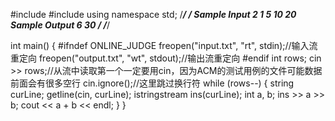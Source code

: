 #include<iostream>
#include<sstream>
using namespace std;
/************************************************************************/
/* 
Sample Input
2
1 5
10 20
Sample Output
6
30                                                                     */
/************************************************************************/


int main()
{
#ifndef ONLINE_JUDGE
    freopen("input.txt", "rt", stdin);//输入流重定向
    freopen("output.txt", "wt", stdout);//输出流重定向
#endif
    int rows;
    cin >> rows;//从流中读取第一个一定要用cin，因为ACM的测试用例的文件可能数据前面会有很多空行
    cin.ignore();//这里跳过换行符
    while (rows--)
    {
        string curLine;
        getline(cin, curLine);
        istringstream ins(curLine);
        int a, b;
        ins >> a >> b;
        cout << a + b << endl;
    }
}
